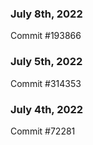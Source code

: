 ### July 8th, 2022

Commit #193866

### July 5th, 2022

Commit #314353


### July 4th, 2022

Commit #72281
